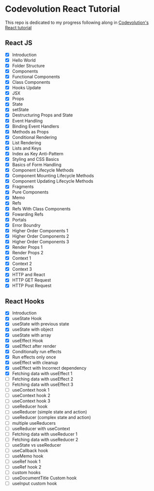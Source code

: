 # Codevolution React Tutorial

This repo is dedicated to my progress following along in [Codevolution's React tutorial](https://youtube.com/playlist?list=PLC3y8-rFHvwgg3vaYJgHGnModB54rxOk3)

## React JS

- [x] Introduction
- [x] Hello World
- [x] Folder Structure
- [x] Components
- [x] Functional Components
- [x] Class Components
- [x] Hooks Update
- [x] JSX
- [x] Props
- [x] State
- [x] setState
- [x] Destructuring Props and State
- [x] Event Handling
- [x] Binding Event Handlers
- [x] Methods as Props
- [x] Conditional Rendering
- [x] List Rendering
- [x] Lists and Keys
- [x] Index as Key Anti-Pattern
- [x] Styling and CSS Basics
- [x] Basics of Form Handling
- [x] Component Lifecycle Methods
- [x] Component Mounting Lifecycle Methods
- [x] Component Updating Lifecycle Methods
- [x] Fragments
- [x] Pure Components
- [x] Memo
- [x] Refs
- [x] Refs With Class Components
- [x] Fowarding Refs
- [x] Portals
- [x] Error Boundry
- [x] Higher Order Components 1
- [x] Higher Order Components 2
- [x] Higher Order Components 3
- [x] Render Props 1
- [x] Render Props 2
- [x] Context 1
- [x] Context 2
- [x] Context 3
- [x] HTTP and React
- [x] HTTP GET Request
- [x] HTTP Post Request

## React Hooks

- [x] Introduction
- [x] useState Hook
- [x] useState with previous state
- [x] useState with object
- [x] useState with array
- [x] useEffect Hook
- [x] useEffect after render
- [x] Conditionally run effects
- [x] Run effects only once
- [x] useEffect with cleanup
- [x] useEffect with Incorrect dependency
- [x] Fetching data with useEffect 1
- [ ] Fetching data with useEffect 2
- [ ] Fetching data with useEffect 3
- [ ] useContext hook 1
- [ ] useContext hook 2
- [ ] useContext hook 3
- [ ] useReducer hook
- [ ] useReducer (simple state and action)
- [ ] useReducer (complex state and action)
- [ ] multiple useReducers
- [ ] useReducer with useContext
- [ ] Fetching data with useReducer 1
- [ ] Fetching data with useReducer 2
- [ ] useState vs useReducer
- [ ] useCallback hook
- [ ] useMemo hook
- [ ] useRef hook 1
- [ ] useRef hook 2
- [ ] custom hooks
- [ ] useDocumentTitle Custom hook
- [ ] useInput custom hook
